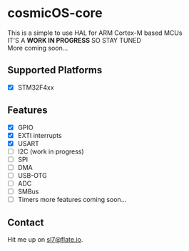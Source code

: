 # cosmicOS-core

This is a simple to use HAL for ARM Cortex-M based MCUs  
IT'S A **WORK IN PROGRESS** SO STAY TUNED  
More coming soon...

## Supported Platforms

- [x] STM32F4xx

## Features

- [x] GPIO
- [x] EXTI interrupts
- [x] USART
- [ ] I2C (work in progress)
- [ ] SPI
- [ ] DMA
- [ ] USB-OTG
- [ ] ADC
- [ ] SMBus
- [ ] Timers
more features coming soon...

## Contact
Hit me up on [sl7@flate.io](mailto:sl7@flate.io).
